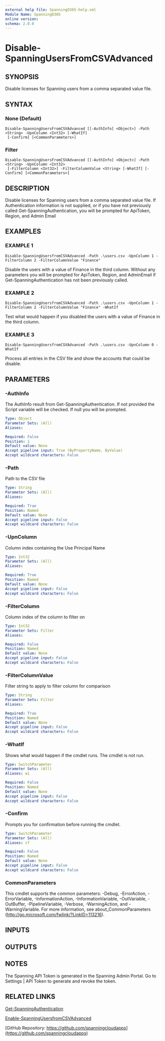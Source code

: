 ```yaml
---
external help file: SpanningO365-help.xml
Module Name: SpanningO365
online version:
schema: 2.0.0
---
```


# Disable-SpanningUsersFromCSVAdvanced

## SYNOPSIS
Disable licenses for Spanning users from a comma separated value file.

## SYNTAX

### None (Default)
```
Disable-SpanningUsersFromCSVAdvanced [[-AuthInfo] <Object>] -Path <String> -UpnColumn <Int32> [-WhatIf]
 [-Confirm] [<CommonParameters>]
```

### Filter
```
Disable-SpanningUsersFromCSVAdvanced [[-AuthInfo] <Object>] -Path <String> -UpnColumn <Int32>
 [-FilterColumn <Int32>] -FilterColumnValue <String> [-WhatIf] [-Confirm] [<CommonParameters>]
```

## DESCRIPTION
Disable licenses for Spanning users from a comma separated value file.
If Authentication information is not supplied, or if you have not previously called Get-SpanningAuthentication, you will be prompted for ApiToken, Region, and Admin Email

## EXAMPLES

### EXAMPLE 1
```
Disable-SpanningUsersfromCSVAdvanced -Path .\users.csv -UpnColumn 1 -FilterColumn 2 -FilterColumnValue "Finance"
```

Disable the users with a value of Finance in the third column.
Without any parameters you will be prompted for ApiToken, Region, and AdminEmail if Get-SpanningAuthentication has not been previously called.

### EXAMPLE 2
```
Disable-SpanningUsersfromCSVAdvanced -Path .\users.csv -UpnColumn 1 -FilterColumn 2 -FilterColumnValue "Finance" -WhatIf
```

Test what would happen if you disabled the users with a value of Finance in the third column.

### EXAMPLE 3
```
Disable-SpanningUsersfromCSVAdvanced -Path .\users.csv -UpnColumn 0 -WhatIf
```

Process all entries in the CSV file and show the accounts that could be disable.

## PARAMETERS

### -AuthInfo
The AuthInfo result from Get-SpanningAuthentication.
If not provided the Script variable will be checked.
If null you will be prompted.

```yaml
Type: Object
Parameter Sets: (All)
Aliases:

Required: False
Position: 1
Default value: None
Accept pipeline input: True (ByPropertyName, ByValue)
Accept wildcard characters: False
```

### -Path
Path to the CSV file

```yaml
Type: String
Parameter Sets: (All)
Aliases:

Required: True
Position: Named
Default value: None
Accept pipeline input: False
Accept wildcard characters: False
```

### -UpnColumn
Column index containing the Use Principal Name

```yaml
Type: Int32
Parameter Sets: (All)
Aliases:

Required: True
Position: Named
Default value: None
Accept pipeline input: False
Accept wildcard characters: False
```

### -FilterColumn
Column index of the column to filter on

```yaml
Type: Int32
Parameter Sets: Filter
Aliases:

Required: False
Position: Named
Default value: None
Accept pipeline input: False
Accept wildcard characters: False
```

### -FilterColumnValue
Filter string to apply to filter column for comparison

```yaml
Type: String
Parameter Sets: Filter
Aliases:

Required: True
Position: Named
Default value: None
Accept pipeline input: False
Accept wildcard characters: False
```

### -WhatIf
Shows what would happen if the cmdlet runs.
The cmdlet is not run.

```yaml
Type: SwitchParameter
Parameter Sets: (All)
Aliases: wi

Required: False
Position: Named
Default value: None
Accept pipeline input: False
Accept wildcard characters: False
```

### -Confirm
Prompts you for confirmation before running the cmdlet.

```yaml
Type: SwitchParameter
Parameter Sets: (All)
Aliases: cf

Required: False
Position: Named
Default value: None
Accept pipeline input: False
Accept wildcard characters: False
```

### CommonParameters
This cmdlet supports the common parameters: -Debug, -ErrorAction, -ErrorVariable, -InformationAction, -InformationVariable, -OutVariable, -OutBuffer, -PipelineVariable, -Verbose, -WarningAction, and -WarningVariable. For more information, see about_CommonParameters (http://go.microsoft.com/fwlink/?LinkID=113216).

## INPUTS

## OUTPUTS

## NOTES
The Spanning API Token is generated in the Spanning Admin Portal.
Go to Settings | API Token to generate and revoke the token.

## RELATED LINKS

[Get-SpanningAuthentication](Get-SpanningAuthentication.md)

[Enable-SpanningUsersfromCSVAdvanced](Enable-SpanningUsersfromCSVAdvanced.md)

[GitHub Repository: https://github.com/spanningcloudapps](https://github.com/spanningcloudapps)

